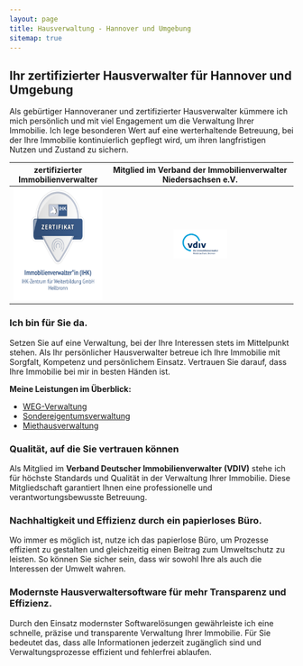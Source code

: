 ```yaml
---
layout: page
title: Hausverwaltung - Hannover und Umgebung
sitemap: true
---
```


## Ihr zertifizierter Hausverwalter für Hannover und Umgebung

Als gebürtiger Hannoveraner und zertifizierter Hausverwalter kümmere ich mich persönlich und
mit viel Engagement um die Verwaltung Ihrer Immobilie. Ich lege besonderen Wert auf eine
werterhaltende Betreuung, bei der Ihre Immobilie kontinuierlich gepflegt wird, um ihren
langfristigen Nutzen und Zustand zu sichern.




|zertifizierter Immobilienverwalter| Mitglied im Verband der Immobilienverwalter Niedersachsen e.V. |
|:---:|:---:|
|<a href="https://badges.ihk-kompetenz.plus/assertion/f215ab3c-9e25-4efe-83a8-da10036371b5?id=U2FsdGVkX19lBDNHu0Cv1IgLjduX0Ui/m%209pxj/c1hfx1jaMzmEQjGfhNLWDXZfG4GEqCM/fldCq4QhMBqIaBQ=="><img src="/assets/img/nachweise-und-zertifikate/badge.png" alt="Immobilienverwalter (IHK)" class="certificate"  width="200" height="200" target="_blank"></a>  |<a href="https://vdiv-niedersachsen-bremen.de/" target="_blank"><img src="assets/img/vdivlogo.png" alt="Immobilienverwalter (IHK)" class="Mitgliedschaft im Verband der Immobilienverwalter Niedersachsen" width=30% height=30% ></a>|

### Ich bin für Sie da.

Setzen Sie auf eine Verwaltung, bei der Ihre Interessen stets im Mittelpunkt stehen. Als Ihr persönlicher Hausverwalter betreue ich Ihre Immobilie mit Sorgfalt, Kompetenz und persönlichem Einsatz. Vertrauen Sie darauf, dass Ihre Immobilie bei mir in besten Händen ist.

**Meine Leistungen im Überblick:**
- [WEG-Verwaltung](/weg-verwaltung/)
- [Sondereigentumsverwaltung](/sondereigentumsverwaltung/)
- [Miethausverwaltung](/miethausverwaltung/)

### Qualität, auf die Sie vertrauen können

Als Mitglied im **Verband Deutscher Immobilienverwalter (VDIV)** stehe ich für höchste Standards und Qualität in der Verwaltung Ihrer Immobilie. Diese Mitgliedschaft garantiert Ihnen eine professionelle und verantwortungsbewusste Betreuung.

### Nachhaltigkeit und Effizienz durch ein papierloses Büro.

Wo immer es möglich ist, nutze ich das papierlose Büro, um Prozesse effizient zu gestalten und gleichzeitig einen Beitrag zum Umweltschutz zu leisten. So können Sie sicher sein, dass wir sowohl Ihre als auch die Interessen der Umwelt wahren.

### Modernste Hausverwaltersoftware für mehr Transparenz und Effizienz.

Durch den Einsatz modernster Softwarelösungen gewährleiste ich eine schnelle, präzise und transparente Verwaltung Ihrer Immobilie. Für Sie bedeutet das, dass alle Informationen jederzeit zugänglich sind und Verwaltungsprozesse effizient und fehlerfrei ablaufen.
